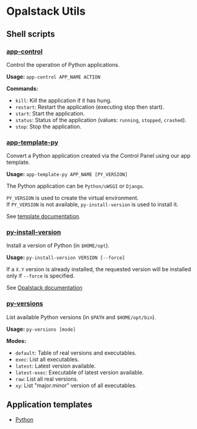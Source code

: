 # Opalstack Utils

## Shell scripts

### [app-control](bin/app-control)

Control the operation of Python applications.

**Usage:** `app-control APP_NAME ACTION`

**Commands:**

- `kill`: Kill the application if it has hung.
- `restart`: Restart the application (executing stop then start).
- `start`: Start the application.
- `status`: Status of the application (values: `running`, `stopped`, `crashed`).
- `stop`: Stop the application.


### [app-template-py](bin/app-template-py)

Convert a Python application created via the Control Panel using our app template.

**Usage:** `app-template-py APP_NAME [PY_VERSION]`

The Python application can be `Python/uWSGI` or `Django`.

`PY_VERSION` is used to create the virtual environment.  
If `PY_VERSION` is not available, `py-install-version` is used to install it.

See [template documentation](templates/python).


### [py-install-version](bin/py-install-version)

Install a version of Python (in `$HOME/opt`).

**Usage:** `py-install-version VERSION [--force]`

If a `X.Y` version is already installed, the requested version will be installed only if `--force`
is specified.

See [Opalstack documentation](https://community.opalstack.com/d/204-howto-install-a-newer-or-older-version-of-python)


### [py-versions](bin/py-versions)

List available Python versions (in `$PATH` and `$HOME/opt/bin`).

**Usage:** `py-versions [mode]`

**Modes:**

- `default`: Table of real versions and executables.
- `exec`: List all executables.
- `latest`: Latest version available.
- `latest-exec`: Executable of latest version available.
- `raw`: List all real versions.
- `xy`: List "major.minor" version of all executables.


## Application templates

- [Python](templates/python)
